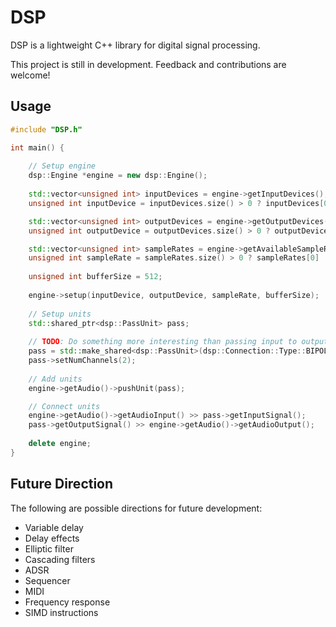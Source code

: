 # DSP

DSP is a lightweight C++ library for digital signal processing.

This project is still in development. Feedback and contributions are welcome!

## Usage

```cpp
#include "DSP.h"

int main() {
    
    // Setup engine
    dsp::Engine *engine = new dsp::Engine();
    
    std::vector<unsigned int> inputDevices = engine->getInputDevices();
    unsigned int inputDevice = inputDevices.size() > 0 ? inputDevices[0] : -1;

    std::vector<unsigned int> outputDevices = engine->getOutputDevices();
    unsigned int outputDevice = outputDevices.size() > 0 ? outputDevices[0] : -1;

    std::vector<unsigned int> sampleRates = engine->getAvailableSampleRates(inputDevice, outputDevice);
    unsigned int sampleRate = sampleRates.size() > 0 ? sampleRates[0] : 0;
    
    unsigned int bufferSize = 512;
    
    engine->setup(inputDevice, outputDevice, sampleRate, bufferSize);
    
    // Setup units
    std::shared_ptr<dsp::PassUnit> pass;
    
    // TODO: Do something more interesting than passing input to output
    pass = std::make_shared<dsp::PassUnit>(dsp::Connection::Type::BIPOLAR);
    pass->setNumChannels(2);
    
    // Add units
    engine->getAudio()->pushUnit(pass);

    // Connect units
    engine->getAudio()->getAudioInput() >> pass->getInputSignal();
    pass->getOutputSignal() >> engine->getAudio()->getAudioOutput();
    
    delete engine;
}
```

## Future Direction

The following are possible directions for future development:
- Variable delay
- Delay effects
- Elliptic filter
- Cascading filters
- ADSR
- Sequencer
- MIDI
- Frequency response
- SIMD instructions
